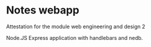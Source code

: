 # Notes webapp

Attestation for the module web engineering and design 2

Node.JS Express application with handlebars and nedb.

